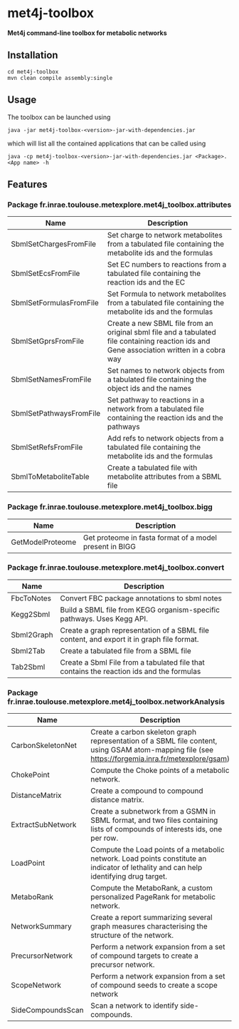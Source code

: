 # met4j-toolbox

**Met4j command-line toolbox for metabolic networks**

## Installation

```
cd met4j-toolbox
mvn clean compile assembly:single
```

## Usage

The toolbox can be launched using
```
java -jar met4j-toolbox-<version>-jar-with-dependencies.jar
```
which will list all the contained applications that can be called using

```
java -cp met4j-toolbox-<version>-jar-with-dependencies.jar <Package>.<App name> -h
```

## Features


### Package fr.inrae.toulouse.metexplore.met4j_toolbox.attributes  

| **Name** | **Description** |
| --- | --- |
| SbmlSetChargesFromFile |  Set charge to network metabolites from a tabulated file containing the metabolite ids and the formulas  |
| SbmlSetEcsFromFile |  Set EC numbers to reactions from a tabulated file containing the reaction ids and the EC  |
| SbmlSetFormulasFromFile |  Set Formula to network metabolites from a tabulated file containing the metabolite ids and the formulas  |
| SbmlSetGprsFromFile |  Create a new SBML file from an original sbml file and a tabulated file containing reaction ids and Gene association written in a cobra way  |
| SbmlSetNamesFromFile |  Set names to network objects from a tabulated file containing the object ids and the names  |
| SbmlSetPathwaysFromFile |  Set pathway to reactions in a network from a tabulated file containing the reaction ids and the pathways  |
| SbmlSetRefsFromFile |  Add refs to network objects from a tabulated file containing the metabolite ids and the formulas  |
| SbmlToMetaboliteTable |  Create a tabulated file with metabolite attributes from a SBML file  |

### Package fr.inrae.toulouse.metexplore.met4j_toolbox.bigg  

| **Name** | **Description** |
| --- | --- |
| GetModelProteome |  Get proteome in fasta format of a model present in BIGG  |

### Package fr.inrae.toulouse.metexplore.met4j_toolbox.convert  

| **Name** | **Description** |
| --- | --- |
| FbcToNotes |  Convert FBC package annotations to sbml notes  |
| Kegg2Sbml |  Build a SBML file from KEGG organism-specific pathways. Uses Kegg API.  |
| Sbml2Graph |  Create a graph representation of a SBML file content, and export it in graph file format.  |
| Sbml2Tab |  Create a tabulated file from a SBML file  |
| Tab2Sbml |  Create a Sbml File from a tabulated file that contains the reaction ids and the formulas  |

### Package fr.inrae.toulouse.metexplore.met4j_toolbox.networkAnalysis  

| **Name** | **Description** |
| --- | --- |
| CarbonSkeletonNet |  Create a carbon skeleton graph representation of a SBML file content, using GSAM atom-mapping file (see https://forgemia.inra.fr/metexplore/gsam)  |
| ChokePoint |  Compute the Choke points of a metabolic network.  |
| DistanceMatrix |  Create a compound to compound distance matrix.  |
| ExtractSubNetwork |  Create a subnetwork from a GSMN in SBML format, and two files containing lists of compounds of interests ids, one per row.  |
| LoadPoint |  Compute the Load points of a metabolic network. Load points constitute an indicator of lethality and can help identifying drug target.  |
| MetaboRank |  Compute the MetaboRank, a custom personalized PageRank for metabolic network.  |
| NetworkSummary |  Create a report summarizing several graph measures characterising the structure of the network.  |
| PrecursorNetwork |  Perform a network expansion from a set of compound targets to create a precursor network.  |
| ScopeNetwork |  Perform a network expansion from a set of compound seeds to create a scope network  |
| SideCompoundsScan |  Scan a network to identify side-compounds.  |

